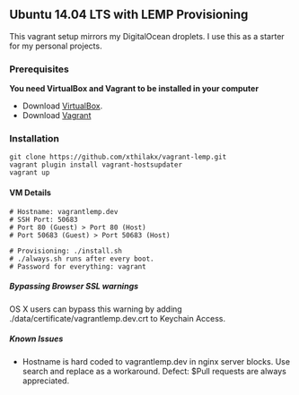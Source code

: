 Ubuntu 14.04 LTS with LEMP Provisioning
-------------
This vagrant setup mirrors my DigitalOcean droplets. I use this as a starter for my personal projects.

### Prerequisites
**You need VirtualBox and Vagrant to be installed in your computer**
*	Download [VirtualBox](https://www.virtualbox.org/wiki/Downloads). 
*	Download [Vagrant](https://www.vagrantup.com/downloads.html)

### Installation
```` 
git clone https://github.com/xthilakx/vagrant-lemp.git
vagrant plugin install vagrant-hostsupdater
vagrant up
````

#### VM Details
````
# Hostname: vagrantlemp.dev
# SSH Port: 50683
# Port 80 (Guest) > Port 80 (Host)
# Port 50683 (Guest) > Port 50683 (Host)

# Provisioning: ./install.sh
# ./always.sh runs after every boot. 
# Password for everything: vagrant
````

##### Bypassing Browser SSL warnings
OS X users can bypass this warning by adding ./data/certificate/vagrantlemp.dev.crt to Keychain Access. 

##### Known Issues
*	Hostname is hard coded to vagrantlemp.dev in nginx server blocks. Use search and replace as a workaround. Defect:  $Pull requests are always appreciated.